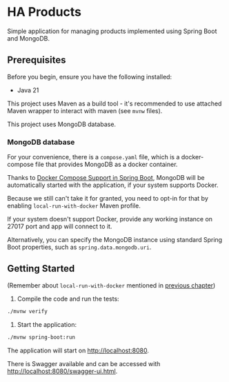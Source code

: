 # HA Products

Simple application for managing products implemented using Spring Boot and MongoDB.

## Prerequisites

Before you begin, ensure you have the following installed:

- Java 21

This project uses Maven as a build tool - it's recommended to use attached Maven wrapper to interact with maven (see `mvnw` files).

This project uses MongoDB database.

### <a name="prereqs-mongodb"></a>MongoDB database

For your convenience, there is a `compose.yaml` file, which is a docker-compose file that provides MongoDB as a docker container.

Thanks to [Docker Compose Support in Spring Boot](https://spring.io/blog/2023/06/21/docker-compose-support-in-spring-boot-3-1), MongoDB will be automatically started with the application, if your system supports Docker.

Because we still can't take it for granted, you need to opt-in for that by enabling `local-run-with-docker` Maven profile.

If your system doesn't support Docker, provide any working instance on 27017 port and app will connect to it.

Alternatively, you can specify the MongoDB instance using standard Spring Boot properties, such as `spring.data.mongodb.uri`. 

## Getting Started

(Remember about `local-run-with-docker` mentioned in [previous chapter](#prereqs-mongodb))

1. Compile the code and run the tests:

```bash
./mvnw verify
```

1. Start the application:

```bash
./mvnw spring-boot:run
```

The application will start on <http://localhost:8080>.

There is Swagger available and can be accessed with <http://localhost:8080/swagger-ui.html>.